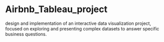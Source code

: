 # Airbnb_Tableau_project
design and implementation of an interactive data visualization project, focused on exploring and presenting complex datasets to answer specific business questions.
